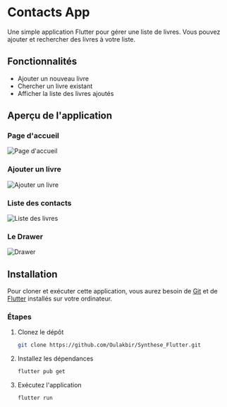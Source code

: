 # Contacts App

Une simple application Flutter pour gérer une liste de livres. Vous pouvez ajouter et rechercher des livres à votre liste.

## Fonctionnalités

- Ajouter un nouveau livre
- Chercher un livre existant
- Afficher la liste des livres ajoutés

## Aperçu de l'application

### Page d'accueil

![Page d'accueil](https://github.com/Oulakbir/Synthese_Flutter/issues/1#issue-2329316588)

### Ajouter un livre

![Ajouter un livre](https://github.com/Oulakbir/Synthese_Flutter/assets/86001779/ed062e0e-ce1c-4248-a4f0-71de6c608234)

### Liste des contacts

![Liste des livres](https://github.com/Oulakbir/Synthese_Flutter/assets/86001779/45ad3a61-c049-455d-a7c8-54fb6c7e25a9)

### Le Drawer

![Drawer](https://github.com/Oulakbir/Synthese_Flutter/assets/86001779/786d8eeb-1b1c-40ee-a6ba-d818a4d3be66)

## Installation

Pour cloner et exécuter cette application, vous aurez besoin de [Git](https://git-scm.com) et de [Flutter](https://flutter.dev) installés sur votre ordinateur. 

### Étapes

1. Clonez le dépôt
   ```sh
   git clone https://github.com/Oulakbir/Synthese_Flutter.git
   ```

2. Installez les dépendances
    ```sh
    flutter pub get
    ```

3. Exécutez l'application
    ```sh
    flutter run
    ```
